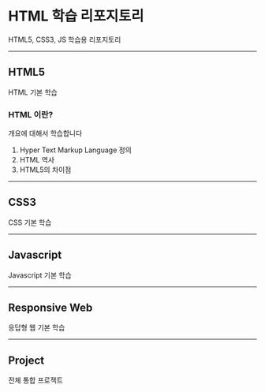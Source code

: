 # HTML 학습 리포지토리
HTML5, CSS3, JS 학습용 리포지토리

-----------------------------------

## HTML5
HTML 기본 학습

### HTML 이란?
개요에 대해서 학습합니다
1. Hyper Text Markup Language 정의
2. HTML 역사
3. HTML5의 차이점

-----------------------------------

## CSS3
CSS 기본 학습

-----------------------------------

## Javascript
Javascript 기본 학습

-----------------------------------

## Responsive Web
응답형 웹 기본 학습

-----------------------------------

## Project
전체 통합 프로젝트
